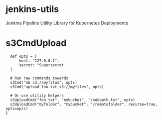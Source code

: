 # jenkins-utils
Jenkins Pipeline Utility Library for Kubernetes Deployments

# s3CmdUpload
```
  def opts = [
      host: "127.0.0.1",
      secret: "Supersecret
  ]

  # Run raw commands towards 
  s3Cmd("mb s3://myfiles", opts)
  s3Cmd("upload foo.txt s3://myfiles", opts)

  # Or use utility helpers
  s3UploadCmd("foo.txt", "mybucket", "/subpath.txt", opts)
  s3UploadCmd("myfolder", "mybucket", "/remotefolder", recurse=true, opts=opts)
}
```

